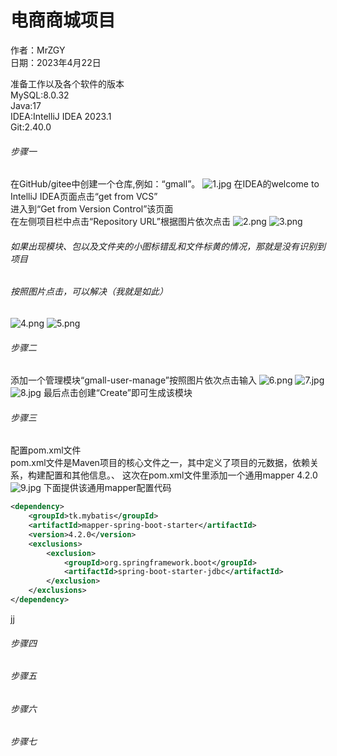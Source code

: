 # 电商商城项目

作者：MrZGY \
日期：2023年4月22日

准备工作以及各个软件的版本\
MySQL:8.0.32\
Java:17\
IDEA:IntelliJ IDEA 2023.1\
Git:2.40.0

###### 步骤一
在GitHub/gitee中创建一个仓库,例如：“gmall”。
![1.jpg](png%2F1.jpg)
在IDEA的welcome to IntelliJ IDEA页面点击“get from VCS”\
进入到“Get from Version Control”该页面\
在左侧项目栏中点击“Repository URL”根据图片依次点击
![2.png](png%2F2.png)
![3.png](png%2F3.png)
###### 如果出现模块、包以及文件夹的小图标错乱和文件标黄的情况，那就是没有识别到项目
###### 按照图片点击，可以解决（我就是如此）
![4.png](png%2F4.png)
![5.png](png%2F5.png)
###### 步骤二
添加一个管理模块“gmall-user-manage”按照图片依次点击输入
![6.png](png%2F6.png)
![7.jpg](png%2F7.jpg)
![8.jpg](png%2F8.jpg)
最后点击创建“Create”即可生成该模块
###### 步骤三
配置pom.xml文件\
pom.xml文件是Maven项目的核心文件之一，其中定义了项目的元数据，依赖关系，构建配置和其他信息。、
这次在pom.xml文件里添加一个通用mapper 4.2.0\
![9.jpg](png%2F9.jpg)
下面提供该通用mapper配置代码

```xml
<dependency>
    <groupId>tk.mybatis</groupId>
    <artifactId>mapper-spring-boot-starter</artifactId>
    <version>4.2.0</version>
    <exclusions>
        <exclusion>
            <groupId>org.springframework.boot</groupId>
            <artifactId>spring-boot-starter-jdbc</artifactId>
        </exclusion>
    </exclusions>
</dependency>
```
jj

###### 步骤四


###### 步骤五


###### 步骤六



###### 步骤七